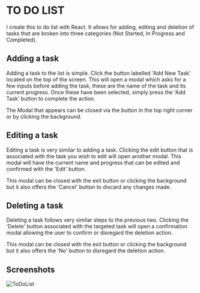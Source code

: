 # TO DO LIST

I create this to do list with React. It allows for adding, editing and deletion of tasks that are broken into three categories (Not Started, In Progress and Completed).

## Adding a task

Adding a task to the list is simple. Click the button labelled 'Add New Task' located on the top of the screen. This will open a modal which asks for a few inputs before adding the task, these are the name of the task and its current progress. Once these have been selected, simply press the 'Add Task' button to complete the action.

The Modal that appears can be closed via the button in the top right corner or by clicking the background.

## Editing a task

Editing a task is very similar to adding a task. Clicking the edit button that is associated with the task you wish to edit will open another modal. This modal will have the current name and progress that can be edited and confirmed with the 'Edit' button.

This modal can be closed with the exit button or clicking the background but it also offers the 'Cancel' button to discard any changes made.

## Deleting a task

Deleting a task follows very similar steps to the previous two. Clicking the 'Delete' button associated with the targeted task will open a confirmation modal allowing the user to confirm or disregard the deletion action.

This modal can be closed with the exit button or clicking the background but it also offers the 'No' button to disregard the deletion action.

## Screenshots

![ToDoList](https://i.imgur.com/WD98MNw.png)

